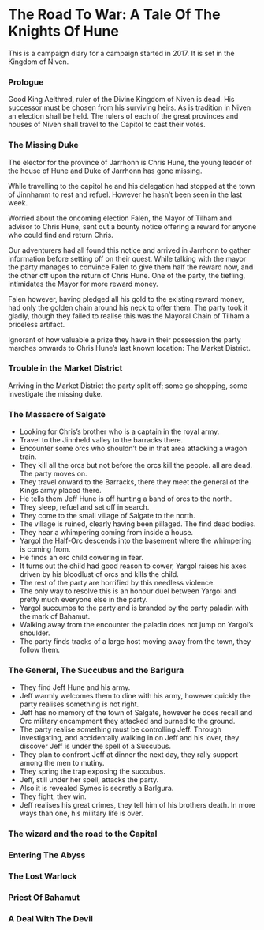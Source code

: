 # The Road To War: A Tale Of The Knights Of Hune

This is a campaign diary for a campaign started in 2017. It is set in the Kingdom of Niven.

### Prologue
Good King Aelthred, ruler of the Divine Kingdom of Niven is dead. His successor must be chosen from his surviving heirs. As is tradition in Niven an election shall be held. The rulers of each of the great provinces and houses of Niven shall travel to the Capitol to cast their votes.

### The Missing Duke
The elector for the province of Jarrhonn is Chris Hune, the young leader of the house of Hune and Duke of Jarrhonn has gone missing.

While travelling to the capitol he and his delegation had stopped at the town of Jinnhamm to rest and refuel. However he hasn’t been seen in the last week.

Worried about the oncoming election Falen, the Mayor of Tilham and advisor to Chris Hune, sent out a bounty notice offering a reward for anyone who could find and return Chris.

Our adventurers had all found this notice and arrived in Jarrhonn to gather information before setting off on their quest. While talking with the mayor the party manages to convince Falen to give them half the reward now, and the other off upon the return of Chris Hune. One of the party, the tiefling, intimidates the Mayor for more reward money.

Falen however, having pledged all his gold to the existing reward money, had only the golden chain around his neck to offer them. The party took it gladly, though they failed to realise this was the Mayoral Chain of Tilham a priceless artifact.

Ignorant of how valuable a prize they have in their possession the party marches onwards to Chris Hune’s last known location: The Market District.

### Trouble in the Market District
Arriving in the Market District the party split off; some go shopping, some investigate the missing duke. 

### The Massacre of Salgate
- Looking for Chris’s brother who is a captain in the royal army.
- Travel to the Jinnheld valley to the barracks there.
- Encounter some orcs who shouldn’t be in that area attacking a wagon train.
- They kill all the orcs but not before the orcs kill the people. all are dead. The party moves on.
- They travel onward to the Barracks, there they meet the general of the Kings army placed there.
- He tells them Jeff Hune is off hunting a band of orcs to the north.
- They sleep, refuel and set off in search.
- They come to the small village of Salgate to the north.
- The village is ruined, clearly having been pillaged. The find dead bodies.
- They hear a whimpering coming from inside a house.
- Yargol the Half-Orc descends into the basement where the whimpering is coming from.
- He finds an orc child cowering in fear.
- It turns out the child had good reason to cower, Yargol raises his axes driven by his bloodlust of orcs and kills the child.
- The rest of the party are horrified by this needless violence.
- The only way to resolve this is an honour duel between Yargol and pretty much everyone else in the party.
- Yargol succumbs to the party and is branded by the party paladin with the mark of Bahamut.
- Walking away from the encounter the paladin does not jump on Yargol’s shoulder.
- The party finds tracks of a large host moving away from the town, they follow them.

### The General, The Succubus and the Barlgura
- They find Jeff Hune and his army.
- Jeff warmly welcomes them to dine with his army, however quickly the party realises something is not right.
- Jeff has no memory of the town of Salgate, however he does recall and Orc military encampment they attacked and burned to the ground.
- The party realise something must be controlling Jeff. Through investigating, and accidentally walking in on Jeff and his lover, they discover Jeff is under the spell of a Succubus.
- They plan to confront Jeff at dinner the next day, they rally support among the men to mutiny.
- They spring the trap exposing the succubus.
- Jeff, still under her spell, attacks the party.
- Also it is revealed Symes is secretly a Barlgura.
- They fight, they win.
- Jeff realises his great crimes, they tell him of his brothers death. In more ways than one, his military life is over.

### The wizard and the road to the Capital
### Entering The Abyss
### The Lost Warlock
### Priest Of Bahamut
### A Deal With The Devil
